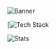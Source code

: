 ![Banner](https://i.imgur.com/piLeKyl.jpg)

[![Tech Stack](https://tinyurl.com/mpmbsj8x)

![Stats](http://github-profile-summary-cards.vercel.app/api/cards/profile-details?username=hazed7&theme=zenburn)
